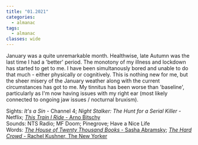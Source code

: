 ```yaml
---
title: "01.2021"
categories:
  - almanac
tags:
  - almanac
classes: wide
---
```


January was a quite unremarkable month. Healthwise, late Autumn was the last time I had a 'better' period. The monotony of my illness and lockdown has started to get to me. I have been simultanously bored and unable to do that much - either physically or cognitively. This is nothing new for me, but the sheer misery of the January weather along with the current circumstances has got to me. My tinnitus has been worse than 'baseline', particularly as I'm now having issues with my right ear (most likely connected to ongoing jaw issues / nocturnal bruxism).

Sights: _It's a Sin_ - Channel 4; _Night Stalker: The Hunt for a Serial Killer_ - Netflix; [_This Train I Ride_ - Arno Bitschy](https://www.imdb.com/title/tt10783592/)  
Sounds: NTS Radio; MF Doom; Pinegrove; Have a Nice Life  
Words: [_The House of Twenty Thousand Books_ - Sasha Abramsky](https://www.goodreads.com/book/show/23106539-the-house-of-twenty-thousand-books); [_The Hard Crowd_ - Rachel Kushner, The New Yorker](https://www.newyorker.com/magazine/2021/01/18/the-hard-crowd)   
